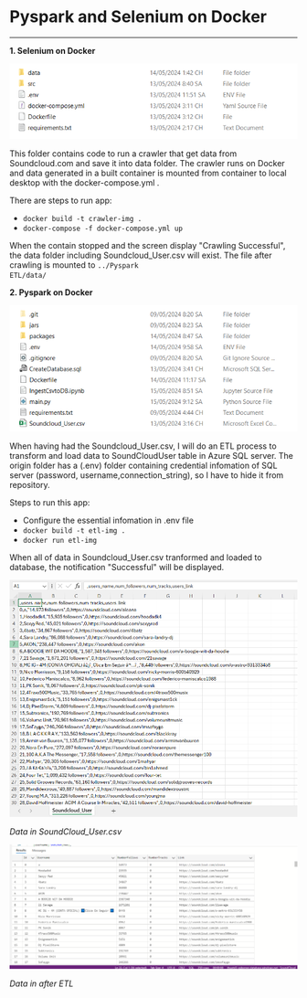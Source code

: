 # Pyspark and Selenium on Docker
---------
**1. Selenium on Docker**

<img title="a title" alt="Alt text" src="/images/Selenium_Folder.png">

This folder contains code to run a crawler that get data from Soundcloud.com and save it into data folder. The crawler runs on Docker and data generated in a built container is mounted from container to local desktop with the docker-compose.yml .

There are steps to run app:
- <code>docker build -t crawler-img .</code>
- <code>docker-compose -f docker-compose.yml up</code>

When the contain stopped and the screen display "Crawling Successful", the data folder including Soundcloud_User.csv will exist. The file after crawling is mounted to <code>../Pyspark ETL/data/</code>

**2. Pyspark on Docker**

<img title="a title" alt="Alt text" src="/images/Spark_Folder.png">

When having had the Soundcloud_User.csv, I will do an ETL process to transform and load data to SoundCloudUser table in Azure SQL server. The origin folder has a (.env) folder containing credential infomation of SQL server (password, username,connection_string), so I have to hide it from repository.

Steps to run this app:
- Configure the essential infomation in .env file
- <code>docker build -t etl-img .</code>
- <code>docker run etl-img</code>

When all of data in Soundcloud_User.csv tranformed and loaded to database, the notification "Successful" will be displayed.

<img title="a title" alt="Alt text" src="/images/DataFile.png">
<p>
        <em style="text-align: center;">Data in SoundCloud_User.csv</em>
</p>



<img title="a title" alt="Alt text" src="/images/Data in database.png">

<em>Data in  after ETL</em>